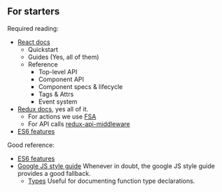 For starters
------------

Required reading:

* [React docs](https://facebook.github.io/react/docs/getting-started.html)
    - Quickstart
    - Guides (Yes, all of them)
    - Reference
        - Top-level API
        - Component API
        - Component specs & lifecycle
        - Tags & Attrs
        - Event system
* [Redux docs](http://rackt.org/redux/docs/introduction/index.html), yes all of it.
    - For actions we use [FSA](https://github.com/acdlite/flux-standard-action)
    - For API calls [redux-api-middleware](https://github.com/agraboso/redux-api-middleware)
* [ES6 features](https://github.com/lukehoban/es6features)

Good reference:

* [ES6 features](https://github.com/lukehoban/es6features)
* [Google JS style guide](https://google.github.io/styleguide/javascriptguide.xml)
    Whenever in doubt, the google JS style guide provides a good fallback.
    - [Types](https://google.github.io/styleguide/javascriptguide.xml?showone=JavaScript_Types#JavaScript_Types) Useful for documenting function type declarations.
